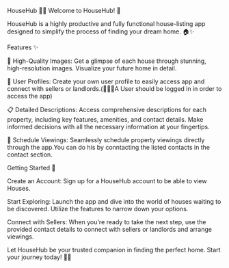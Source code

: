 HouseHub 🏡📱
Welcome to HouseHub! 🎉

HouseHub is a highly productive and fully functional house-listing app designed to simplify the process of finding your dream home. 🏠✨

Features ✨

📸 High-Quality Images: Get a glimpse of each house through stunning, high-resolution images. Visualize your future home in detail.

💼 User Profiles: Create your own user profile to easily access app and connect with sellers or landlords.(🚨🚨🚨A User should be logged in in  order to access the app)

📋 Detailed Descriptions: Access comprehensive descriptions for each property, including key features, amenities, and contact details. Make informed decisions with all the necessary information at your fingertips.

📅 Schedule Viewings: Seamlessly schedule property viewings directly through the app.You can do his by conntacting the listed contacts in the contact section.

Getting Started 🚀

Create an Account: Sign up for a HouseHub account to be able to view Houses.

Start Exploring: Launch the app and dive into the world of houses waiting to be discovered. Utilize the features to narrow down your options.

Connect with Sellers: When you're ready to take the next step, use the provided contact details to connect with sellers or landlords and arrange viewings.

Let HouseHub be your trusted companion in finding the perfect home. Start your journey today! 🏡🌟
